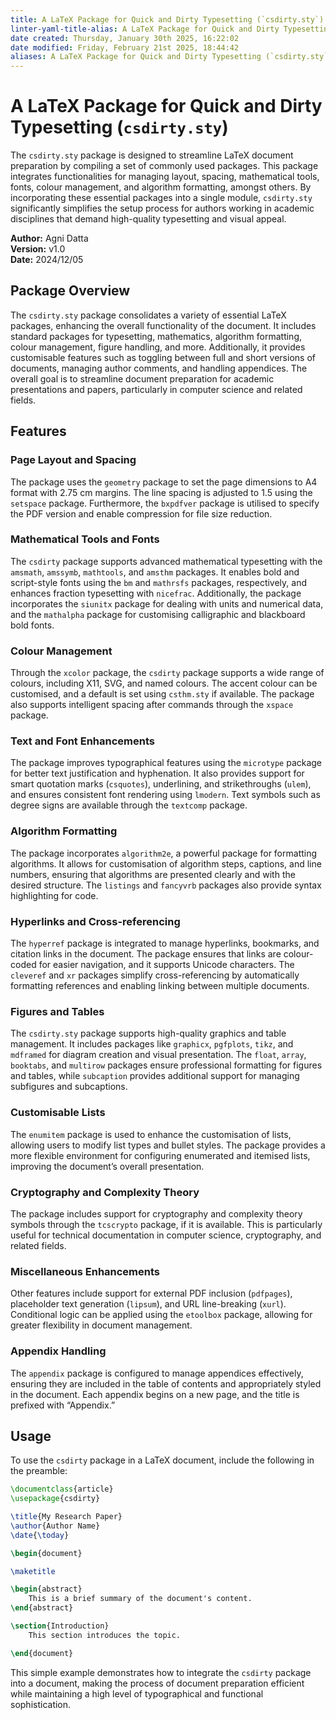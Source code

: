 ```yaml
---
title: A LaTeX Package for Quick and Dirty Typesetting (`csdirty.sty`)
linter-yaml-title-alias: A LaTeX Package for Quick and Dirty Typesetting (`csdirty.sty`)
date created: Thursday, January 30th 2025, 16:22:02
date modified: Friday, February 21st 2025, 18:44:42
aliases: A LaTeX Package for Quick and Dirty Typesetting (`csdirty.sty`)
---
```


# A LaTeX Package for Quick and Dirty Typesetting (`csdirty.sty`)

The `csdirty.sty` package is designed to streamline LaTeX document preparation by compiling a set of commonly used packages. This package integrates functionalities for managing layout, spacing, mathematical tools, fonts, colour management, and algorithm formatting, amongst others. By incorporating these essential packages into a single module, `csdirty.sty` significantly simplifies the setup process for authors working in academic disciplines that demand high-quality typesetting and visual appeal.

**Author:** Agni Datta  
**Version:** v1.0  
**Date:** 2024/12/05

## Package Overview

The `csdirty.sty` package consolidates a variety of essential LaTeX packages, enhancing the overall functionality of the document. It includes standard packages for typesetting, mathematics, algorithm formatting, colour management, figure handling, and more. Additionally, it provides customisable features such as toggling between full and short versions of documents, managing author comments, and handling appendices. The overall goal is to streamline document preparation for academic presentations and papers, particularly in computer science and related fields.

## Features

### Page Layout and Spacing

The package uses the `geometry` package to set the page dimensions to A4 format with 2.75 cm margins. The line spacing is adjusted to 1.5 using the `setspace` package. Furthermore, the `bxpdfver` package is utilised to specify the PDF version and enable compression for file size reduction.

### Mathematical Tools and Fonts

The `csdirty` package supports advanced mathematical typesetting with the `amsmath`, `amssymb`, `mathtools`, and `amsthm` packages. It enables bold and script-style fonts using the `bm` and `mathrsfs` packages, respectively, and enhances fraction typesetting with `nicefrac`. Additionally, the package incorporates the `siunitx` package for dealing with units and numerical data, and the `mathalpha` package for customising calligraphic and blackboard bold fonts.

### Colour Management

Through the `xcolor` package, the `csdirty` package supports a wide range of colours, including X11, SVG, and named colours. The accent colour can be customised, and a default is set using `csthm.sty` if available. The package also supports intelligent spacing after commands through the `xspace` package.

### Text and Font Enhancements

The package improves typographical features using the `microtype` package for better text justification and hyphenation. It also provides support for smart quotation marks (`csquotes`), underlining, and strikethroughs (`ulem`), and ensures consistent font rendering using `lmodern`. Text symbols such as degree signs are available through the `textcomp` package.

### Algorithm Formatting

The package incorporates `algorithm2e`, a powerful package for formatting algorithms. It allows for customisation of algorithm steps, captions, and line numbers, ensuring that algorithms are presented clearly and with the desired structure. The `listings` and `fancyvrb` packages also provide syntax highlighting for code.

### Hyperlinks and Cross-referencing

The `hyperref` package is integrated to manage hyperlinks, bookmarks, and citation links in the document. The package ensures that links are colour-coded for easier navigation, and it supports Unicode characters. The `cleveref` and `xr` packages simplify cross-referencing by automatically formatting references and enabling linking between multiple documents.

### Figures and Tables

The `csdirty.sty` package supports high-quality graphics and table management. It includes packages like `graphicx`, `pgfplots`, `tikz`, and `mdframed` for diagram creation and visual presentation. The `float`, `array`, `booktabs`, and `multirow` packages ensure professional formatting for figures and tables, while `subcaption` provides additional support for managing subfigures and subcaptions.

### Customisable Lists

The `enumitem` package is used to enhance the customisation of lists, allowing users to modify list types and bullet styles. The package provides a more flexible environment for configuring enumerated and itemised lists, improving the document’s overall presentation.

### Cryptography and Complexity Theory

The package includes support for cryptography and complexity theory symbols through the `tcscrypto` package, if it is available. This is particularly useful for technical documentation in computer science, cryptography, and related fields.

### Miscellaneous Enhancements

Other features include support for external PDF inclusion (`pdfpages`), placeholder text generation (`lipsum`), and URL line-breaking (`xurl`). Conditional logic can be applied using the `etoolbox` package, allowing for greater flexibility in document management.

### Appendix Handling

The `appendix` package is configured to manage appendices effectively, ensuring they are included in the table of contents and appropriately styled in the document. Each appendix begins on a new page, and the title is prefixed with “Appendix.”

## Usage

To use the `csdirty` package in a LaTeX document, include the following in the preamble:

```latex
\documentclass{article}
\usepackage{csdirty}

\title{My Research Paper}
\author{Author Name}
\date{\today}

\begin{document}

\maketitle

\begin{abstract}
    This is a brief summary of the document's content.
\end{abstract}

\section{Introduction}
    This section introduces the topic.

\end{document}
```

This simple example demonstrates how to integrate the `csdirty` package into a document, making the process of document preparation efficient while maintaining a high level of typographical and functional sophistication.
